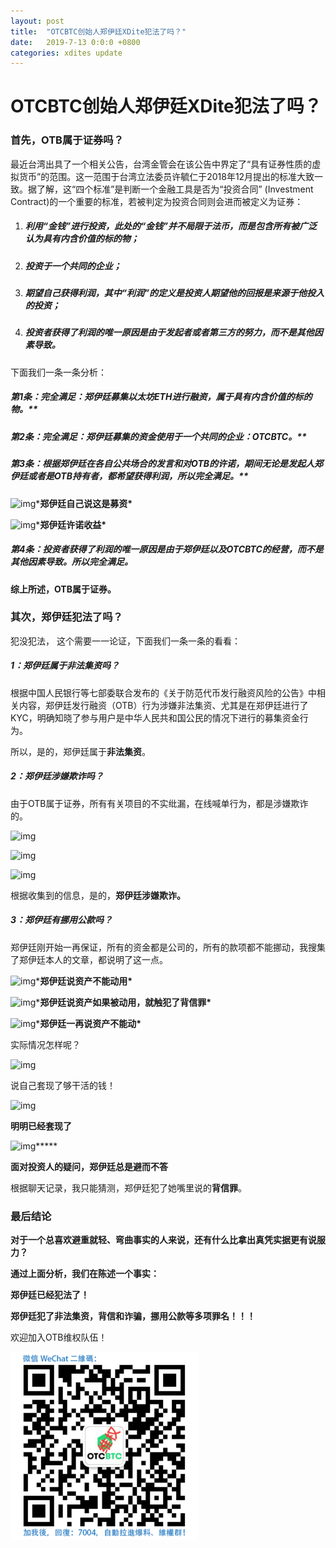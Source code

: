 ```yaml
---
layout: post
title:  "OTCBTC创始人郑伊廷XDite犯法了吗？"
date:   2019-7-13 0:0:0 +0800
categories: xdites update
---
```

# OTCBTC创始人郑伊廷XDite犯法了吗？

### **首先，OTB属于证券吗？**

最近台湾出具了一个相关公告，台湾金管会在该公告中界定了“具有证券性质的虚拟货币”的范围。这一范围于台湾立法委员许毓仁于2018年12月提出的标准大致一致。据了解，这“四个标准”是判断一个金融工具是否为“投资合同” (Investment Contract)的一个重要的标准，若被判定为投资合同则会进而被定义为证券：

1. ##### 利用“金钱”进行投资，此处的“金钱”并不局限于法币，而是包含所有被广泛认为具有内含价值的标的物；
2. ##### 投资于一个共同的企业；
3. ##### 期望自己获得利润，其中“利润”的定义是投资人期望他的回报是来源于他投入的投资；
4. ##### 投资者获得了利润的唯一原因是由于发起者或者第三方的努力，而不是其他因素导致。

下面我们一条一条分析：

##### 	第1条：完全满足：郑伊廷募集以太坊ETH进行融资，属于具有内含价值的标的物。**

##### 	第2条：完全满足：郑伊廷募集的资金使用于一个共同的企业：OTCBTC。**

##### 	第3条：根据郑伊廷在各自公共场合的发言和对OTB的许诺，期间无论是发起人郑伊廷或者是OTB持有者，都希望获得利润，所以完全满足。**

![img](https://tva1.sinaimg.cn/large/006tNbRwgy1g9z1l092jdj30fa0e979b.jpg)***郑伊廷自己说这是募资\***

![img](https://tva1.sinaimg.cn/large/006tNbRwgy1g9z1l3e813j30fa09ugod.jpg)***郑伊廷许诺收益\***

##### 	第4条：投资者获得了利润的唯一原因是由于郑伊廷以及OTCBTC的经营，而不是其他因素导致。所以完全满足。

**综上所述，OTB属于证券。**



### **其次，郑伊廷犯法了吗**？

犯没犯法， 这个需要一一论证，下面我们一条一条的看看：

##### **1：郑伊廷属于非法集资吗？**

根据中国人民银行等七部委联合发布的《关于防范代币发行融资风险的公告》中相关内容，郑伊廷发行融资（OTB）行为涉嫌非法集资、尤其是在郑伊廷进行了KYC，明确知晓了参与用户是中华人民共和国公民的情况下进行的募集资金行为。

所以，是的，郑伊廷属于**非法集资**。

##### **2：郑伊廷涉嫌欺诈吗？**

由于OTB属于证券，所有有关项目的不实纰漏，在线喊单行为，都是涉嫌欺诈的。

![img](https://tva1.sinaimg.cn/large/006tNbRwgy1g9z1l4yjgdj30gc0sgabc.jpg)

![img](https://tva1.sinaimg.cn/large/006tNbRwgy1g9z1l5ds61j30ed0sg75k.jpg)

![img](https://tva1.sinaimg.cn/large/006tNbRwgy1g9z1l8l26mj30d30sf0tu.jpg)

根据收集到的信息，是的，**郑伊廷涉嫌欺诈。**

##### **3：郑伊廷有挪用公款吗？**

郑伊廷刚开始一再保证，所有的资金都是公司的，所有的款项都不能挪动，我搜集了郑伊廷本人的文章，都说明了这一点。

![img](https://tva1.sinaimg.cn/large/006tNbRwgy1g9z1lkch2cj30o00cfgqf.jpg)***郑伊廷说资产不能动用\***

![img](https://tva1.sinaimg.cn/large/006tNbRwgy1g9z1mv9lllj30o00i2wnd.jpg)***郑伊廷说资产如果被动用，就触犯了背信罪\***

![img](https://tva1.sinaimg.cn/large/006tNbRwgy1g9z1nkqs5uj30o00msk2f.jpg)***郑伊廷一再说资产不能动\***

实际情况怎样呢？

![img](https://tva1.sinaimg.cn/large/006tNbRwgy1g9z1np4284j30fg09awga.jpg)

说自己套现了够干活的钱！

![img](https://tva1.sinaimg.cn/large/006tNbRwgy1g9z1nqi1x2j30d50sggn8.jpg)

**明明已经套现了**

![img](https://tva1.sinaimg.cn/large/006tNbRwgy1g9z1nsby2fj30m70f43zb.jpg)*****

**面对投资人的疑问，郑伊廷总是避而不答**

根据聊天记录，我只能猜测，郑伊廷犯了她嘴里说的**背信罪**。



### 最后结论

**对于一个总喜欢避重就轻、弯曲事实的人来说，还有什么比拿出真凭实据更有说服力？**

**通过上面分析，我们在陈述一个事实：**

**郑伊廷已经犯法了！**

**郑伊廷犯了非法集资，背信和诈骗，挪用公款等多项罪名！！！**




欢迎加入OTB维权队伍！

![img](/upload/wechat.png)
